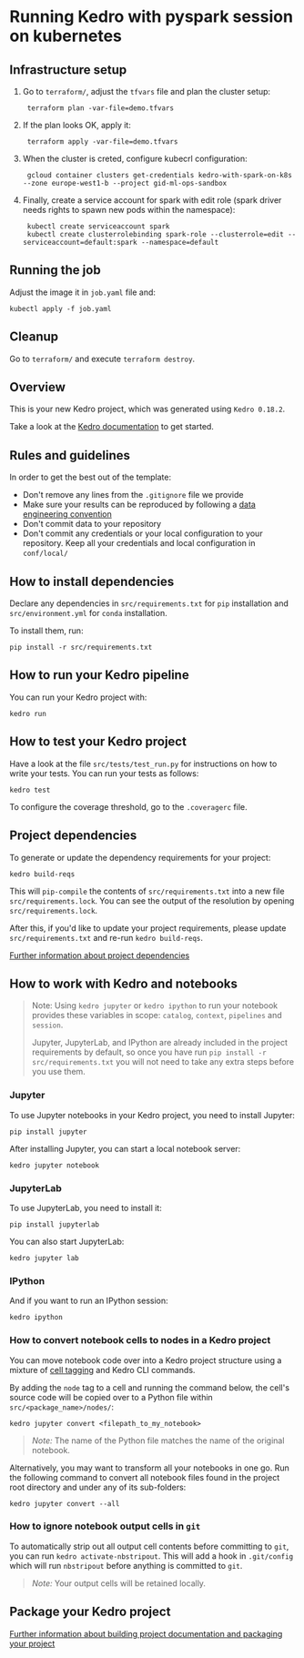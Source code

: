 # Running Kedro with pyspark session on kubernetes

## Infrastructure setup

1. Go to `terraform/`, adjust the `tfvars` file and plan the cluster setup:

        terraform plan -var-file=demo.tfvars

2. If the plan looks OK, apply it:

        terraform apply -var-file=demo.tfvars

3. When the cluster is creted, configure kubecrl configuration:

        gcloud container clusters get-credentials kedro-with-spark-on-k8s --zone europe-west1-b --project gid-ml-ops-sandbox

4. Finally, create a service account for spark with edit role (spark driver needs rights to spawn new pods within the namespace):

        kubectl create serviceaccount spark
        kubectl create clusterrolebinding spark-role --clusterrole=edit --serviceaccount=default:spark --namespace=default

## Running the job

Adjust the image it in `job.yaml` file and:

    kubectl apply -f job.yaml

## Cleanup

Go to `terraform/` and execute `terraform destroy`.

## Overview

This is your new Kedro project, which was generated using `Kedro 0.18.2`.

Take a look at the [Kedro documentation](https://kedro.readthedocs.io) to get started.

## Rules and guidelines

In order to get the best out of the template:

* Don't remove any lines from the `.gitignore` file we provide
* Make sure your results can be reproduced by following a [data engineering convention](https://kedro.readthedocs.io/en/stable/faq/faq.html#what-is-data-engineering-convention)
* Don't commit data to your repository
* Don't commit any credentials or your local configuration to your repository. Keep all your credentials and local configuration in `conf/local/`

## How to install dependencies

Declare any dependencies in `src/requirements.txt` for `pip` installation and `src/environment.yml` for `conda` installation.

To install them, run:

```
pip install -r src/requirements.txt
```

## How to run your Kedro pipeline

You can run your Kedro project with:

```
kedro run
```

## How to test your Kedro project

Have a look at the file `src/tests/test_run.py` for instructions on how to write your tests. You can run your tests as follows:

```
kedro test
```

To configure the coverage threshold, go to the `.coveragerc` file.

## Project dependencies

To generate or update the dependency requirements for your project:

```
kedro build-reqs
```

This will `pip-compile` the contents of `src/requirements.txt` into a new file `src/requirements.lock`. You can see the output of the resolution by opening `src/requirements.lock`.

After this, if you'd like to update your project requirements, please update `src/requirements.txt` and re-run `kedro build-reqs`.

[Further information about project dependencies](https://kedro.readthedocs.io/en/stable/kedro_project_setup/dependencies.html#project-specific-dependencies)

## How to work with Kedro and notebooks

> Note: Using `kedro jupyter` or `kedro ipython` to run your notebook provides these variables in scope: `catalog`, `context`, `pipelines` and `session`.
>
> Jupyter, JupyterLab, and IPython are already included in the project requirements by default, so once you have run `pip install -r src/requirements.txt` you will not need to take any extra steps before you use them.

### Jupyter
To use Jupyter notebooks in your Kedro project, you need to install Jupyter:

```
pip install jupyter
```

After installing Jupyter, you can start a local notebook server:

```
kedro jupyter notebook
```

### JupyterLab
To use JupyterLab, you need to install it:

```
pip install jupyterlab
```

You can also start JupyterLab:

```
kedro jupyter lab
```

### IPython
And if you want to run an IPython session:

```
kedro ipython
```

### How to convert notebook cells to nodes in a Kedro project
You can move notebook code over into a Kedro project structure using a mixture of [cell tagging](https://jupyter-notebook.readthedocs.io/en/stable/changelog.html#release-5-0-0) and Kedro CLI commands.

By adding the `node` tag to a cell and running the command below, the cell's source code will be copied over to a Python file within `src/<package_name>/nodes/`:

```
kedro jupyter convert <filepath_to_my_notebook>
```
> *Note:* The name of the Python file matches the name of the original notebook.

Alternatively, you may want to transform all your notebooks in one go. Run the following command to convert all notebook files found in the project root directory and under any of its sub-folders:

```
kedro jupyter convert --all
```

### How to ignore notebook output cells in `git`
To automatically strip out all output cell contents before committing to `git`, you can run `kedro activate-nbstripout`. This will add a hook in `.git/config` which will run `nbstripout` before anything is committed to `git`.

> *Note:* Your output cells will be retained locally.

## Package your Kedro project

[Further information about building project documentation and packaging your project](https://kedro.readthedocs.io/en/stable/tutorial/package_a_project.html)
